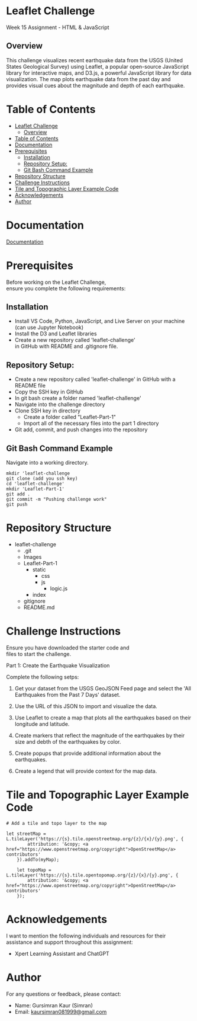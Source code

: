# Leaflet Challenge
Week 15 Assignment - HTML &amp; JavaScript

## Overview
This challenge visualizes recent earthquake data from the USGS (United States Geological Survey) using Leaflet, a popular open-source JavaScript library for interactive maps, and D3.js, a powerful JavaScript library for data visualization. The map plots earthquake data from the past day and provides visual cues about the magnitude and depth of each earthquake.


# Table of Contents

- [Leaflet Challenge](#leaflet-challenge)
  - [Overview](#overview)
- [Table of Contents](#table-of-contents)
- [Documentation](#documentation)
- [Prerequisites](#prerequisites)
  - [Installation](#installation)
  - [Repository Setup:](#repository-setup)
  - [Git Bash Command Example](#git-bash-command-example)
- [Repository Structure](#repository-structure)
- [Challenge Instructions](#challenge-instructions)
- [Tile and Topographic Layer Example Code](#tile-and-topographic-layer-example-code)
- [Acknowledgements](#acknowledgements)
- [Author](#author)


# Documentation

[Documentation](https://earthquake.usgs.gov/earthquakes/feed/v1.0/summary/all_week.geojson)


# Prerequisites

Before working on the Leaflet Challenge, ensure you complete the following requirements:

## Installation 
- Install VS Code, Python, JavaScript, and Live Server on your machine (can use Jupyter Notebook)
- Install the D3 and Leaflet libraries
- Create a new repository called 'leaflet-challenge' in GitHub with README and .gitignore file.

## Repository Setup:
  - Create a new repository called 'leaflet-challenge' in GitHub with a README file
  - Copy the SSH key in GitHub
  - In git bash create a folder named 'leaflet-challenge'
  - Navigate into the challenge directory 
  - Clone SSH key in directory
    - Create a folder called "Leaflet-Part-1"
    - Import all of the necessary files into the part 1 directory
  - Git add, commit, and push changes into the repository

## Git Bash Command Example
Navigate into a working directory. 
```
mkdir 'leaflet-challenge
git clone (add you ssh key)
cd 'leaflet-challenge'
mkdir 'Leaflet-Part-1'
git add .
git commit -m "Pushing challenge work"
git push 
```


# Repository Structure
- leaflet-challenge
    - .git
    - Images
    - Leaflet-Part-1
        - static
            - css
            - js
                - logic.js
        - index
    - gitignore
    - README.md


# Challenge Instructions

Ensure you have downloaded the starter code and files to start the challenge.

Part 1: Create the Earthquake Visualization

Complete the following setps:

1. Get your dataset from the USGS GeoJSON Feed page and select the 'All Earthquakes from the Past 7 Days' dataset.
   
2. Use the URL of this JSON to import and visualize the data.
   
3. Use Leaflet to create a map that plots all the earthquakes based on their longitude and latitude.
   
4. Create markers that reflect the magnitude of the earthquakes by their size and debth of the earthquakes by color.
   
5. Create popups that provide additional information about the earthquakes.
   
6. Create a legend that will provide context for the map data. 


# Tile and Topographic Layer Example Code

```VS Code
# Add a tile and topo layer to the map

let streetMap = L.tileLayer('https://{s}.tile.openstreetmap.org/{z}/{x}/{y}.png', {
        attribution: '&copy; <a href="https://www.openstreetmap.org/copyright">OpenStreetMap</a> contributors'
    }).addTo(myMap);

    let topoMap = L.tileLayer('https://{s}.tile.opentopomap.org/{z}/{x}/{y}.png', {
        attribution: '&copy; <a href="https://www.openstreetmap.org/copyright">OpenStreetMap</a> contributors'
    });
```


# Acknowledgements

I want to mention the following individuals and resources for their assistance and support throughout this assignment: 
- Xpert Learning Assistant and ChatGPT


# Author

For any questions or feedback, please contact:
- Name: Gursimran Kaur (Simran)
- Email: kaursimran081999@gmail.com